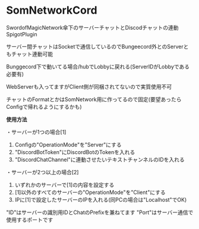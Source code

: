 # SomNetworkCord
SwordofMagicNetwork傘下のサーバーチャットとDiscodチャットの連動SpigotPlugin

サーバー間チャットはSocketで通信しているのでBungeecord外とのServerともチャット連動可能

Bunggecord下で動いてる場合/hubでLobbyに戻れる(ServerIDがLobbyである必要有)

WebServerも入ってますがClient側が同梱されてないので実質使用不可

チャットのFormatとかはSomNetwork用に作ってるので固定(要望あったらConfigで帰れるようにするかも)

**使用方法**

・サーバーが1つの場合[1]
  1. Configの"OperationMode"を"Server"にする
  2. "DiscordBotToken"にDiscordBotのTokenを入れる
  3. "DiscordChatChannel"に連動させたいテキストチャンネルのIDを入れる
 
・サーバーが2つ以上の場合[2]
  1. いずれかのサーバーで[1]の内容を設定する
  2. [1]以外のすべてのサーバーの"OperationMode"を"Client"にする
  3. IPに[1]で設定したサーバーのIPを入れる(同PCの場合は"Localhost"でOK)
 
 "ID"はサーバーの識別用IDとChatのPrefixを兼ねてます
 "Port"はサーバー通信で使用するポートです
